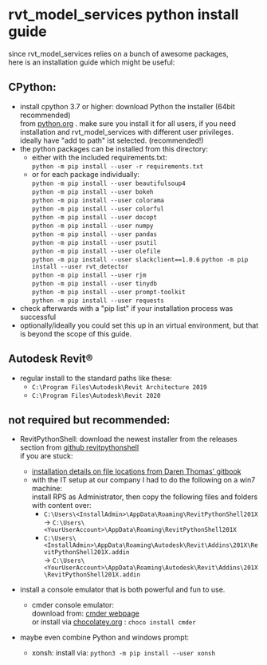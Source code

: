 # rvt_model_services python install guide
since rvt_model_services relies on a bunch of awesome packages,<br> 
here is an installation guide which might be useful:<br>

## CPython:
* install cpython 3.7 or higher: download Python the installer (64bit recommended)<br> 
  from [python.org](https://www.python.org/) . make sure you install it for all users, 
  if you need installation and rvt_model_services with different user privileges.<br>
  ideally have "add to path" ist selected. (recommended!)
* the python packages can be installed from this directory:<br>
  * either with the included requirements.txt:<br>
    `python -m pip install --user -r requirements.txt`
  * or for each package individually:<br>
    `python -m pip install --user beautifulsoup4`    
    `python -m pip install --user bokeh`             
    `python -m pip install --user colorama`          
    `python -m pip install --user colorful`          
    `python -m pip install --user docopt`            
    `python -m pip install --user numpy`             
    `python -m pip install --user pandas`            
    `python -m pip install --user psutil`            
    `python -m pip install --user olefile`           
    `python -m pip install --user slackclient==1.0.6`
    `python -m pip install --user rvt_detector`      
    `python -m pip install --user rjm`               
    `python -m pip install --user tinydb`            
    `python -m pip install --user prompt-toolkit`    
    `python -m pip install --user requests`
* check afterwards with a "pip list" if your installation process was successful<br>
* optionally/ideally you could set this up in an virtual environment, but that is beyond the scope of this guide.

## Autodesk Revit®
* regular install to the standard paths like these: 
    - `C:\Program Files\Autodesk\Revit Architecture 2019`
    - `C:\Program Files\Autodesk\Revit 2020`

## not required but recommended:
* RevitPythonShell: download the newest installer from the releases section from [github revitpythonshell](https://github.com/architecture-building-systems/revitpythonshell) <br>
    if you are stuck:
     * [installation details on file locations from Daren Thomas' gitbook](https://daren-thomas.gitbooks.io/scripting-autodesk-revit-with-revitpythonshell/content/installing_revitpythonshell_for_autodesk_revit/files_and_locations.html)
     * with the IT setup at our company I had to do the following on a win7 machine: <br>
        install RPS as Administrator, then copy the following files and folders with content over:<br>
        * `C:\Users\<InstallAdmin>\AppData\Roaming\RevitPythonShell201X`
           <br>-> `C:\Users\<YourUserAccount>\AppData\Roaming\RevitPythonShell201X`
        * `C:\Users\<InstallAdmin>\AppData\Roaming\Autodesk\Revit\Addins\201X\RevitPythonShell201X.addin`
            <br>-> `C:\Users\<YourUserAccount>\AppData\Roaming\Autodesk\Revit\Addins\201X\RevitPythonShell201X.addin`

* install a console emulator that is both powerful and fun to use.<br>
    - cmder console emulator:<br>
        download from: [cmder webpage](http://cmder.net/) <br>
        or install via [chocolatey.org](https://chocolatey.org/) : `choco install cmder`
* maybe even combine Python and windows prompt: 
    - xonsh: install via: `python3 -m pip install --user xonsh`
